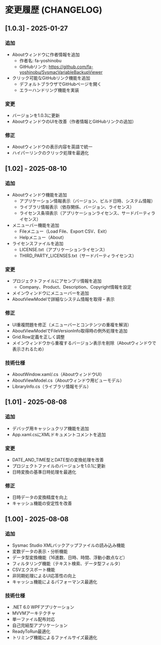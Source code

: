 # 変更履歴 (CHANGELOG)

## [1.0.3] - 2025-01-27

### 追加
- Aboutウィンドウに作者情報を追加
  - 作者名: fa-yoshinobu
  - GitHubリンク: https://github.com/fa-yoshinobu/SysmacVariableBackupViewer
- クリック可能なGitHubリンク機能を追加
  - デフォルトブラウザでGitHubページを開く
  - エラーハンドリング機能を実装

### 変更
- バージョンを1.0.3に更新
- AboutウィンドウのUIを改善（作者情報とGitHubリンクの追加）

### 修正
- Aboutウィンドウの表示内容を英語で統一
- ハイパーリンクのクリック処理を最適化

## [1.02] - 2025-08-10

### 追加
- Aboutウィンドウ機能を追加
  - アプリケーション情報表示（バージョン、ビルド日時、システム情報）
  - ライブラリ情報表示（依存関係、バージョン、ライセンス）
  - ライセンス条項表示（アプリケーションライセンス、サードパーティライセンス）
- メニューバー機能を追加
  - Fileメニュー（Load File、Export CSV、Exit）
  - Helpメニュー（About）
- ライセンスファイルを追加
  - LICENSE.txt（アプリケーションライセンス）
  - THIRD_PARTY_LICENSES.txt（サードパーティライセンス）

### 変更
- プロジェクトファイルにアセンブリ情報を追加
  - Company、Product、Description、Copyright情報を設定
- メインウィンドウにメニューバーを追加
- AboutViewModelで詳細なシステム情報を取得・表示

### 修正
- UI重複問題を修正（メニューバーとコンテンツの重複を解消）
- AboutViewModelでFileVersionInfo取得時の例外処理を追加
- Grid.Row定義を正しく調整
- メインウィンドウから重複するバージョン表示を削除（Aboutウィンドウで表示されるため）

### 技術仕様
- AboutWindow.xaml/.cs（AboutウィンドウUI）
- AboutViewModel.cs（Aboutウィンドウ用ビューモデル）
- LibraryInfo.cs（ライブラリ情報モデル）

## [1.01] - 2025-08-08

### 追加
- デバッグ用キャッシュクリア機能を追加
- App.xaml.csにXMLドキュメントコメントを追加

### 変更
- DATE_AND_TIME型とDATE型の変換処理を改善
- プロジェクトファイルのバージョンを1.0.1に更新
- 日時変換の基準日時処理を最適化

### 修正
- 日時データの変換精度を向上
- キャッシュ機能の安定性を改善

## [1.00] - 2025-08-08

### 追加
- Sysmac Studio XMLバックアップファイルの読み込み機能
- 変数データの表示・分析機能
- データ型変換機能（16進数、日時、時間、浮動小数点など）
- フィルタリング機能（テキスト検索、データ型フィルタ）
- CSVエクスポート機能
- 非同期処理によるUI応答性の向上
- キャッシュ機能によるパフォーマンス最適化

### 技術仕様
- .NET 6.0 WPFアプリケーション
- MVVMアーキテクチャ
- 単一ファイル配布対応
- 自己完結型アプリケーション
- ReadyToRun最適化
- トリミング機能によるファイルサイズ最適化

